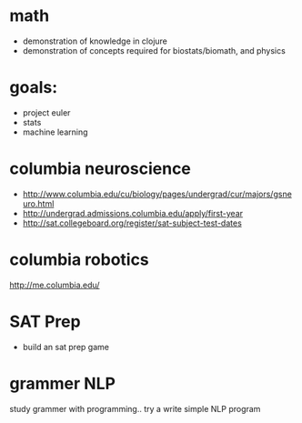 math
====
- demonstration of knowledge in clojure
- demonstration of concepts required for biostats/biomath, and physics

goals:
====
- project euler
- stats
- machine learning

columbia neuroscience
==
- http://www.columbia.edu/cu/biology/pages/undergrad/cur/majors/gsneuro.html
- http://undergrad.admissions.columbia.edu/apply/first-year
- http://sat.collegeboard.org/register/sat-subject-test-dates


columbia robotics
==
http://me.columbia.edu/


SAT Prep
==
- build an sat prep game

grammer NLP
==
study grammer with programming.. try a write simple NLP program
